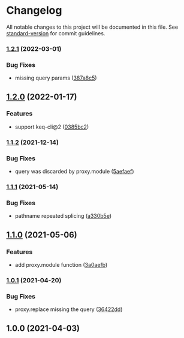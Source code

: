 # Changelog

All notable changes to this project will be documented in this file. See [standard-version](https://github.com/conventional-changelog/standard-version) for commit guidelines.

### [1.2.1](https://www.github.com/keq-request/keq-proxy/compare/v1.2.0...v1.2.1) (2022-03-01)


### Bug Fixes

* missing query params ([387a8c5](https://www.github.com/keq-request/keq-proxy/commit/387a8c529cd02851474b34d5958cdc0c760617eb))

## [1.2.0](https://www.github.com/keq-request/keq-proxy/compare/v1.1.2...v1.2.0) (2022-01-17)


### Features

* support keq-cli@2 ([0385bc2](https://www.github.com/keq-request/keq-proxy/commit/0385bc2b840483bd03d50bc9ebf3af78b7be37a2))

### [1.1.2](https://www.github.com/keq-request/keq-proxy/compare/v1.1.1...v1.1.2) (2021-12-14)


### Bug Fixes

* query was discarded by proxy.module ([5aefaef](https://www.github.com/keq-request/keq-proxy/commit/5aefaef106f2c5cf7b93534fe700fc31efa7f741))

### [1.1.1](https://www.github.com/keq-request/keq-proxy/compare/v1.1.0...v1.1.1) (2021-05-14)


### Bug Fixes

* pathname repeated splicing ([a330b5e](https://www.github.com/keq-request/keq-proxy/commit/a330b5e3025aa7cb3485e9e974ddd9b4a0e402fd))

## [1.1.0](https://github.com/Val-istar-Guo/keq-proxy/compare/v1.0.1...v1.1.0) (2021-05-06)


### Features

* add proxy.module function ([3a0aefb](https://github.com/Val-istar-Guo/keq-proxy/commit/3a0aefbf3412c7ecee4e88648430bf6849f8dcee))

### [1.0.1](https://github.com/Val-istar-Guo/keq-proxy/compare/v1.0.0...v1.0.1) (2021-04-20)


### Bug Fixes

* proxy.replace missing the query ([36422dd](https://github.com/Val-istar-Guo/keq-proxy/commit/36422dd4972b91baede18f3618773fc89e9693f2))

## 1.0.0 (2021-04-03)
